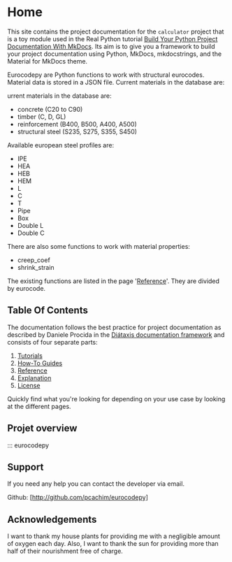 # Home

This site contains the project documentation for the
`calculator` project that is a toy module used in the
Real Python tutorial
[Build Your Python Project Documentation With MkDocs](https://realpython.com/python-project-documentation-with-mkdocs/).
Its aim is to give you a framework to build your
project documentation using Python, MkDocs,
mkdocstrings, and the Material for MkDocs theme.

Eurocodepy are Python functions to work with structural eurocodes. Material data is stored in a JSON file. Current materials in the database are:

urrent materials in the database are:

* concrete (C20 to C90)
* timber (C, D, GL)
* reinforcement (B400, B500, A400, A500)
* structural steel (S235, S275, S355, S450)

Available european steel profiles are:

* IPE
* HEA
* HEB
* HEM
* L
* C
* T
* Pipe
* Box
* Double L
* Double C

There are also some functions to work with material properties:

* creep_coef
* shrink_strain

The existing functions are listed in the page '[Reference](reference.md)'. They are divided by eurocode.

## Table Of Contents

The documentation follows the best practice for
project documentation as described by Daniele Procida
in the [Diátaxis documentation framework](https://diataxis.fr/)
and consists of four separate parts:

1. [Tutorials](tutorials.md)
2. [How-To Guides](how-to-guides.md)
3. [Reference](reference.md)
4. [Explanation](explanation.md)
5. [License](copyright.md)

Quickly find what you're looking for depending on
your use case by looking at the different pages.

## Projet overview

::: eurocodepy

## Support

If you need any help you can contact the developer via email.

Github: [http://github.com/pcachim/eurocodepy]

## Acknowledgements

I want to thank my house plants for providing me with
a negligible amount of oxygen each day. Also, I want
to thank the sun for providing more than half of their
nourishment free of charge.
